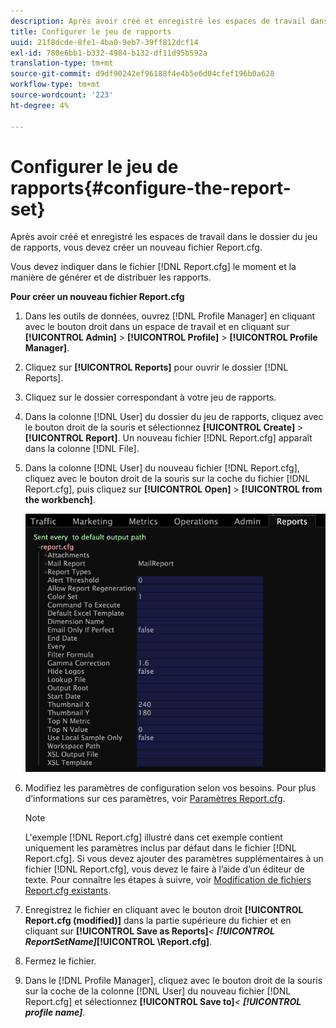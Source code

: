 ```yaml
---
description: Après avoir créé et enregistré les espaces de travail dans le dossier du jeu de rapports, vous devez créer un nouveau fichier Report.cfg.
title: Configurer le jeu de rapports
uuid: 21f8dcde-8fe1-4ba0-9eb7-39ff812dcf14
exl-id: 780e6bb1-b332-4984-b132-df11d95b592a
translation-type: tm+mt
source-git-commit: d9df90242ef96188f4e4b5e6d04cfef196b0a628
workflow-type: tm+mt
source-wordcount: '223'
ht-degree: 4%

---
```


# Configurer le jeu de rapports{#configure-the-report-set}

Après avoir créé et enregistré les espaces de travail dans le dossier du jeu de rapports, vous devez créer un nouveau fichier Report.cfg.

Vous devez indiquer dans le fichier [!DNL Report.cfg] le moment et la manière de générer et de distribuer les rapports.

**Pour créer un nouveau fichier Report.cfg**

1. Dans les outils de données, ouvrez [!DNL Profile Manager] en cliquant avec le bouton droit dans un espace de travail et en cliquant sur **[!UICONTROL Admin]** > **[!UICONTROL Profile]** > **[!UICONTROL Profile Manager]**.
1. Cliquez sur **[!UICONTROL Reports]** pour ouvrir le dossier [!DNL Reports].
1. Cliquez sur le dossier correspondant à votre jeu de rapports.
1. Dans la colonne [!DNL User] du dossier du jeu de rapports, cliquez avec le bouton droit de la souris et sélectionnez **[!UICONTROL Create]** > **[!UICONTROL Report]**. Un nouveau fichier [!DNL Report.cfg] apparaît dans la colonne [!DNL File].
1. Dans la colonne [!DNL User] du nouveau fichier [!DNL Report.cfg], cliquez avec le bouton droit de la souris sur la coche du fichier [!DNL Report.cfg], puis cliquez sur **[!UICONTROL Open]** > **[!UICONTROL from the workbench]**.

   ![Infos sur l’étape](assets/cfg_reportcfg.png)

1. Modifiez les paramètres de configuration selon vos besoins. Pour plus d’informations sur ces paramètres, voir [Paramètres Report.cfg](../../../../../home/c-rpt-oview/c-rpt-param-ref/c-rpt-param.md#concept-838e59d72d3f4cb29ee15f5c7eb0ceff).

   >[!NOTE]
   >
   >L&#39;exemple [!DNL Report.cfg] illustré dans cet exemple contient uniquement les paramètres inclus par défaut dans le fichier [!DNL Report.cfg]. Si vous devez ajouter des paramètres supplémentaires à un fichier [!DNL Report.cfg], vous devez le faire à l’aide d’un éditeur de texte. Pour connaître les étapes à suivre, voir [Modification de fichiers Report.cfg existants](../../../../../home/c-rpt-oview/c-work-rpt-sets/c-edit-ex-rpt-files/c-edit-ex-rpt-files.md#concept-96fd57159f454defa09bd18655a12887).

1. Enregistrez le fichier en cliquant avec le bouton droit **[!UICONTROL Report.cfg (modified)]** dans la partie supérieure du fichier et en cliquant sur **[!UICONTROL Save as Reports\]***&lt; **[!UICONTROL ReportSetName]*****[!UICONTROL \Report.cfg]**.
1. Fermez le fichier.
1. Dans le [!DNL Profile Manager], cliquez avec le bouton droit de la souris sur la coche de la colonne [!DNL User] du nouveau fichier [!DNL Report.cfg] et sélectionnez **[!UICONTROL Save to]***&lt; **[!UICONTROL profile name]***.
